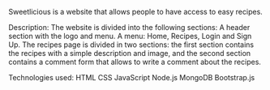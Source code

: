 Sweetlicious is a website that allows people to have access to easy recipes.

Description:
The website is divided into the following sections:
A header section with the logo and menu.
A menu: Home, Recipes, Login and Sign Up.
The recipes page is divided in two sections: the first section contains the recipes with a simple description and image, and the second section contains a comment form that allows to write a comment about the recipes. 


Technologies used:
HTML
CSS
JavaScript
Node.js
MongoDB
Bootstrap.js
